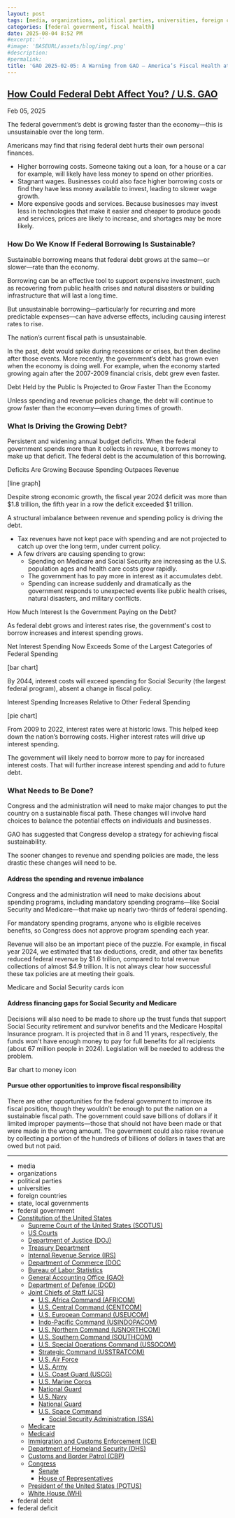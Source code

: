 ```yaml
---
layout: post
tags: [media, organizations, political parties, universities, foreign countries, state local governments, federal government, Constitution of the United States, Supreme Court of the United States (SCOTUS), US Courts, Department of Justice (DOJ), Treasury Department, Internal Revenue Service (IRS), Department of Commerce (DOC, Bureau of Labor Statistics, General Accounting Office (GAO), Department of Defense (DOD), Joint Chiefs of Staff (JCS), U.S. Africa Command (AFRICOM), U.S. Central Command (CENTCOM), U.S. Northern Command (USNORTHCOM), Indo-Pacific Command (USINDOPACOM), U.S. Southern Command (SOUTHCOM), U.S. Special Operations Command (USSOCOM), Strategic Command (USSTRATCOM), U.S. European Command (USEUCOM), U.S. Air Force, U.S. Army, U.S. Army’s 250th Birthday Celebration, U.S. Coast Guard (USCG), U.S. Marine Corps, National Guard, U.S. Navy, National Guard, U.S. Space Command, Social Security Administration (SSA), Medicare, Medicaid, Immigration and Customs Enforcement (ICE), Department of Homeland Security (DHS), Customs and Border Patrol (CBP), Congress, Senate, House of Representatives, President of the United States (POTUS), White House (WH), federal debt, federal deficit]
categories: [federal government, fiscal health]
date: 2025-08-04 8:52 PM
#excerpt: ''
#image: 'BASEURL/assets/blog/img/.png'
#description:
#permalink:
title: 'GAO 2025-02-05: A Warning from GAO – America’s Fiscal Health at Risk'
---
```



## [How Could Federal Debt Affect You? / U.S. GAO](https://www.gao.gov/americas-fiscal-future/how-could-federal-debt-affect-you)

Feb 05, 2025

The federal government’s debt is growing faster than the economy—this is unsustainable over the long term.

Americans may find that rising federal debt hurts their own personal finances.

- Higher borrowing costs. Someone taking out a loan, for a house or a car for example, will likely have less money to spend on other priorities.
- Stagnant wages. Businesses could also face higher borrowing costs or find they have less money available to invest, leading to slower wage growth.
- More expensive goods and services. Because businesses may invest less in technologies that make it easier and cheaper to produce goods and services, prices are likely to increase, and shortages may be more likely.

### How Do We Know If Federal Borrowing Is Sustainable?

Sustainable borrowing means that federal debt grows at the same—or slower—rate than the economy.

Borrowing can be an effective tool to support expensive investment, such as recovering from public health crises and natural disasters or building infrastructure that will last a long time.

But unsustainable borrowing—particularly for recurring and more predictable expenses—can have adverse effects, including causing interest rates to rise.

The nation’s current fiscal path is unsustainable.

In the past, debt would spike during recessions or crises, but then decline after those events. More recently, the government’s debt has grown even when the economy is doing well. For example, when the economy started growing again after the 2007-2009 financial crisis, debt grew even faster.

Debt Held by the Public Is Projected to Grow Faster Than the Economy

Unless spending and revenue policies change, the debt will continue to grow faster than the economy—even during times of growth.

### What Is Driving the Growing Debt?

Persistent and widening annual budget deficits. When the federal government spends more than it collects in revenue, it borrows money to make up that deficit. The federal debt is the accumulation of this borrowing.

Deficits Are Growing Because Spending Outpaces Revenue

[line graph]

Despite strong economic growth, the fiscal year 2024 deficit was more than \$1.8 trillion, the fifth year in a row the deficit exceeded \$1 trillion.

A structural imbalance between revenue and spending policy is driving the debt.

- Tax revenues have not kept pace with spending and are not projected to catch up over the long term, under current policy.
- A few drivers are causing spending to grow:
    - Spending on Medicare and Social Security are increasing as the U.S. population ages and health care costs grow rapidly.
    - The government has to pay more in interest as it accumulates debt.
    - Spending can increase suddenly and dramatically as the government responds to unexpected events like public health crises, natural disasters, and military conflicts.

How Much Interest Is the Government Paying on the Debt?

As federal debt grows and interest rates rise, the government's cost to borrow increases and interest spending grows.

Net Interest Spending Now Exceeds Some of the Largest Categories of Federal Spending

[bar chart]

By 2044, interest costs will exceed spending for Social Security (the largest federal program), absent a change in fiscal policy.

Interest Spending Increases Relative to Other Federal Spending

[pie chart]

From 2009 to 2022, interest rates were at historic lows. This helped keep down the nation’s borrowing costs. Higher interest rates will drive up interest spending.

The government will likely need to borrow more to pay for increased interest costs. That will further increase interest spending and add to future debt.

### What Needs to Be Done?

Congress and the administration will need to make major changes to put the country on a sustainable fiscal path. These changes will involve hard choices to balance the potential effects on individuals and businesses.

GAO has suggested that Congress develop a strategy for achieving fiscal sustainability.

The sooner changes to revenue and spending policies are made, the less drastic these changes will need to be.

#### Address the spending and revenue imbalance

Congress and the administration will need to make decisions about spending programs, including mandatory spending programs—like Social Security and Medicare—that make up nearly two-thirds of federal spending.

For mandatory spending programs, anyone who is eligible receives benefits, so Congress does not approve program spending each year.

Revenue will also be an important piece of the puzzle. For example, in fiscal year 2024, we estimated that tax deductions, credit, and other tax benefits reduced federal revenue by \$1.6 trillion, compared to total revenue collections of almost \$4.9 trillion. It is not always clear how successful these tax policies are at meeting their goals.

Medicare and Social Security cards icon

#### Address financing gaps for Social Security and Medicare

Decisions will also need to be made to shore up the trust funds that support Social Security retirement and survivor benefits and the Medicare Hospital Insurance program. It is projected that in 8 and 11 years, respectively, the funds won't have enough money to pay for full benefits for all recipients (about 67 million people in 2024). Legislation will be needed to address the problem.

Bar chart to money icon

#### Pursue other opportunities to improve fiscal responsibility

There are other opportunities for the federal government to improve its fiscal position, though they wouldn’t be enough to put the nation on a sustainable fiscal path. The government could save billions of dollars if it limited improper payments—those that should not have been made or that were made in the wrong amount. The government could also raise revenue by collecting a portion of the hundreds of billions of dollars in taxes that are owed but not paid.

----
- media
- organizations
- political parties
- universities
- foreign countries
- state, local governments
- federal government
- [Constitution of the United States](https://constitution.congress.gov/)
    - [Supreme Court of the United States (SCOTUS)](https://www.supremecourt.gov/)
    - [US Courts](https://www.uscourts.gov/)
    - [Department of Justice (DOJ)](https://www.justice.gov/)
    - [Treasury Department](https://home.treasury.gov/)
    - [Internal Revenue Service (IRS)](https://www.irs.gov/)
    - [Department of Commerce (DOC](https://www.commerce.gov/)
    - [Bureau of Labor Statistics](https://www.bls.gov/)
    - [General Accounting Office (GAO)](https://www.gao.gov/)
    - [Department of Defense (DOD)](https://www.defense.gov/)
    - [Joint Chiefs of Staff (JCS)](https://www.jcs.mil/)
        - [U.S. Africa Command (AFRICOM)](https://www.africom.mil/)
        - [U.S. Central Command (CENTCOM)](https://www.centcom.mil/)
        - [U.S. European Command (USEUCOM)](https://www.eucom.mil/)
        - [Indo-Pacific Command (USINDOPACOM)](https://www.pacom.mil/)
        - [U.S. Northern Command (USNORTHCOM)](https://www.northcom.mil/)
        - [U.S. Southern Command (SOUTHCOM)](http://www.southcom.mil/)
        - [U.S. Special Operations Command (USSOCOM)](https://www.socom.mil/)
        - [Strategic Command (USSTRATCOM)](http://www.stratcom.mil/)
        - [U.S. Air Force](https://www.af.mil/)
        - [U.S. Army](https://www.army.mil/)
        - [U.S. Coast Guard (USCG)](https://www.uscg.mil/)
        - [U.S. Marine Corps](https://www.marines.mil/)
        - [National Guard](https://www.nationalguard.mil/)
        - [U.S. Navy](https://www.navy.mil/)
        - [National Guard](https://www.nationalguard.mil/)
        - [U.S. Space Command](https://www.spacecom.mil/)
            - [Social Security Administration (SSA)](https://www.ssa.gov/)
    - [Medicare](https://www.medicare.gov/)
    - [Medicaid](https://www.medicaid.gov/)
    - [Immigration and Customs Enforcement (ICE)](https://www.ice.gov/)
    - [Department of Homeland Security (DHS)](https://www.dhs.gov/)
    - [Customs and Border Patrol (CBP)](https://www.cbp.gov/)
    - [Congress](https://www.congress.gov/)
        - [Senate](https://www.senate.gov/)
        - [House of Representatives](https://www.house.gov/)
    - [President of the United States (POTUS)](https://www.whitehouse.gov/)
    - [White House (WH)](https://www.whitehouse.gov/)
- federal debt
- federal deficit
